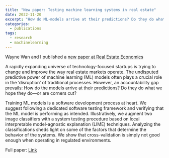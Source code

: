 ```yaml
---
title: "New paper: Testing machine learning systems in real estate"
date: 2022-11-20
excerpt: "How do ML-models arrive at their predictions? Do they do what we hope they do&mdash;or are corners cut?. New paper out at <emph>Real Estate Economics</emph>"
categories:
  - publications
tags:
  - research
  - machinelearning
---
```


Wayne Wan and I published a <a href="https://doi.org/10.1111/1540-6229.12416">new paper at <emph>Real Estate Economics</emph></a>

A rapidly expanding universe of technology-focused startups is trying to change and improve the way real estate markets operate. The undisputed predictive power of machine learning (ML) models often plays a crucial role in the ‘disruption’ of traditional processes. However, an accountability gap prevails: How do the models arrive at their predictions? Do they do what we hope they do&mdash;or are corners cut?

Training ML models is a software development process at heart. We suggest following a dedicated software testing framework and verifying that the ML model is performing as intended. Illustratively, we augment two image classifiers with a system testing procedure based on local interpretable model-agnostic explanation (LIME) techniques. Analyzing the classifications sheds light on some of the factors that determine the behavior of the systems. We show that cross-validation is simply not good enough when operating in regulated environments.

Full paper: [Link](https://doi.org/10.1111/1540-6229.12416)
